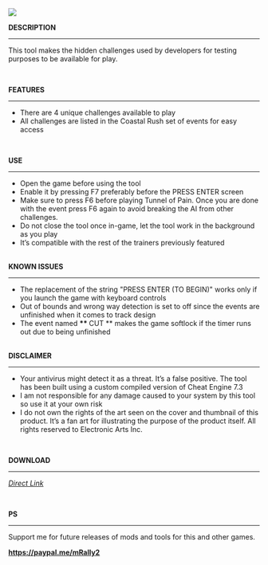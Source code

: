 <img src="https://public-files.gumroad.com/w7ide1k88wfhxdrrxxwq1i5eh89d">
<div class="rich-text"><p><strong>DESCRIPTION</strong></p><hr><p>This tool makes the hidden challenges used by developers for testing purposes to be available for play.</p><p><br></p><p><strong>FEATURES</strong></p><hr><ul><li>There are 4 unique challenges available to play</li><li>All challenges are listed in the Coastal Rush set of events for easy access</li></ul><p><br></p><p><strong>USE</strong></p><hr><ul><li>Open the game before using the tool</li><li>Enable it by pressing F7 preferably before the PRESS ENTER screen</li><li>Make sure to press F6 before playing Tunnel of Pain. Once you are done with the event press F6 again to avoid breaking the AI from other challenges.</li><li>Do not close the tool once in-game, let the tool work in the background as you play</li><li>It’s compatible with the rest of the trainers previously featured<br><br></li></ul><p><strong>KNOWN ISSUES</strong></p><hr><ul><li>The replacement of the string "PRESS ENTER (TO BEGIN)" works only if you launch the game with keyboard controls</li><li>Out of bounds and wrong way detection is set to off since the events are unfinished when it comes to track design</li><li>The event named&nbsp;<strong>**&nbsp;</strong>CUT ** makes the game softlock if the timer runs out due to being unfinished<br><br></li></ul><p><strong>DISCLAIMER</strong></p><hr><ul><li>Your antivirus might detect it as a threat. It’s a false positive. The tool has been built using a custom compiled version of Cheat Engine 7.3</li><li>I am not responsible for any damage caused to your system by this tool so use it at your own risk</li><li>I do not own the rights of the art seen on the cover and thumbnail of this product. It’s a fan art for illustrating the purpose of the product itself. All rights reserved to Electronic Arts Inc.</li></ul><p><br></p><p><strong>DOWNLOAD</strong></p><hr><p><a target="_blank" rel="noopener noreferrer nofollow" href="https://mega.nz/file/k0QFiZRC#h5MNy7mUsrXYc8uC7HoCJSvNlfr57hFqpZNKdK24nXc"><em>Direct Link</em></a></p><p><br></p><p><strong>PS</strong></p><hr><p>Support me for future releases of mods and tools for this and other games.</p><p><a target="_blank" rel="noopener noreferrer nofollow" href="https://paypal.me/mRally2"><strong>https://paypal.me/mRally2</strong></a></p></div>

